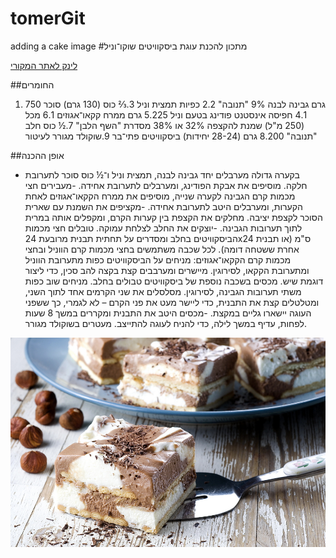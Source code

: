# tomerGit
adding a cake image
#מתכון להכנת עוגת ביסקוויטים שוקו־וניל

[לינק לאתר המקורי](http://www.chef-lavan.co.il/item/11418)

##החומרים
1. 750 גרם גבינה לבנה 9% "תנובה"
2.2 כפיות תמצית וניל
3.⅔ כוס (130 גרם) סוכר
4.1 חפיסה אינסטנט פודינג בטעם וניל
5.225 גרם ממרח קקאו־אגוזים 
6.1 מכל (250 מ"ל) שמנת להקצפה 32% או 38% מסדרת "השף הלבן"
7.½ כוס חלב "תנובה"
8.200 גרם (28-24 יחידות) ביסקוויטים פתי־בר
9.שוקולד מגורר לעיטור

##אופן ההכנה
- בקערה גדולה מערבלים יחד גבינה לבנה, תמצית וניל ו־½ כוס סוכר לתערובת חלקה. מוסיפים את אבקת הפודינג, ומערבלים לתערובת אחידה.
-מעבירים חצי מכמות קרם הגבינה לקערה שנייה, מוסיפים את ממרח הקקאו־אגוזים לאחת הקערות, ומערבלים היטב לתערובת אחידה.
-מקציפים את השמנת עם שארית הסוכר לקצפת יציבה. מחלקים את הקצפת בין קערות הקרם, ומקפלים אותה במרית לתוך תערובות הגבינה.
-יוצקים את החלב לצלחת עמוקה. טובלים חצי מכמות הביסקוויטים בחלב ומסדרים על תחתית תבנית מרובעת 24x24 ס"מ (או תבנית אחרת ששטחה דומה). לכל שכבה משתמשים בחצי מכמות קרם הווניל ובחצי מכמות קרם הקקאו־אגוזים: מניחים על הביסקוויטים כפות מתערובת הווניל ומתערובת הקקאו, לסירוגין. מיישרים ומערבבים קצת בקצה להב סכין, כדי ליצור דוגמת שיש. מכסים בשכבה נוספת של ביסקוויטים טבולים בחלב. מניחים שוב כפות משתי תערובות הגבינה, לסירוגין. מסלסלים את שני הקרמים אחד לתוך השני, ומטלטלים קצת את התבנית, כדי ליישר מעט את פני הקרם – לא לגמרי, כך ששפני העוגה יישארו גליים במקצת. 
-מכסים היטב את התבנית ומקררים במשך 8 שעות לפחות, עדיף במשך לילה, כדי להניח לעוגה להתייצב. מעטרים בשוקולד מגורר.

![מתכון להכנת עוגת ביסקוויט](https://github.com/tomer0912/tomerGit/blob/master/images/cake.jpg)

